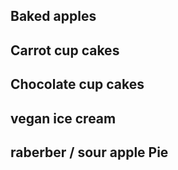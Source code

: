 ## Baked apples

## Carrot cup cakes

## Chocolate cup cakes

## vegan ice cream

## raberber / sour apple Pie


